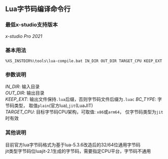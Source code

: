 ## Lua字节码编译命令行

### 最低x-studio支持版本

*x-studio Pro 2021*

### 基本用法

`%XS_INSTDIR%\tools\lua-compile.bat IN_DIR OUT_DIR TARGET_CPU KEEP_EXT`

### 参数说明

*IN_DIR*: 输入目录<br/>
*OUT_DIR*: 输出目录<br/>
*KEEP_EXT*: 输出文件保持`.lua`后缀，否则字节码文件后缀为`.luac`
*BC_TYPE*: 字节码类型， 取值`plain`(官方lua),`jit`(LuaJIT) <br/>
*TARGET_CPU*: 目标字节码CPU架构，可取值: `x86`或`arm64`， 仅字节码类型为`jit`时有效

### 其他说明

目前官方lua字节码格式为基于lua-5.3.6改造后的32/64位通用字节码 <br/>
jit类型字节码位luajit-2.1生成的字节码，需要指定CPU平台，字节码不通用
